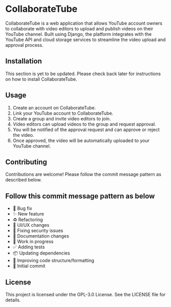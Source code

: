 # CollaborateTube

CollaborateTube is a web application that allows YouTube account owners to collaborate with video editors to upload and publish videos on their YouTube channel. Built using Django, the platform integrates with the YouTube API and cloud storage services to streamline the video upload and approval process.

## Installation

This section is yet to be updated. Please check back later for instructions on how to install CollaborateTube.

## Usage

1. Create an account on CollaborateTube.
2. Link your YouTube account to CollaborateTube.
3. Create a group and invite video editors to join.
4. Video editors can upload videos to the group and request approval.
5. You will be notified of the approval request and can approve or reject the video.
6. Once approved, the video will be automatically uploaded to your YouTube channel.

## Contributing

Contributions are welcome! Please follow the commit message pattern as described below.

## Follow this commit message pattern as below

- 🐛 Bug fix
- ✨ New feature
- ♻️ Refactoring
- 💄 UI/UX changes
- 🚨 Fixing security issues
- 📝 Documentation changes
- 🚧 Work in progress
- ✅ Adding tests
- 📦 Updating dependencies
- 🎨 Improving code structure/formatting
- 🎉 Initial commit

## License

This project is licensed under the GPL-3.0 License. See the LICENSE file for details.
